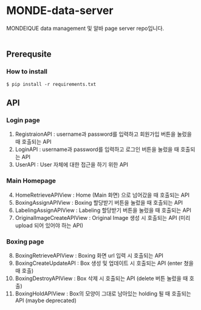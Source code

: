 # MONDE-data-server
MONDEIQUE data management 및 알바 page server repo입니다. 
<br></br>
## Prerequsite
### How to install 
```
$ pip install -r requirements.txt
```

## API
### Login page
1. RegistraionAPI : username과 password를 입력하고 회원가입 버튼을 눌렀을 때 호출되는 API
2. LoginAPI : username과 password를 입력하고 로그인 버튼을 눌렀을 때 호출되는 API
3. UserAPI : User 자체에 대한 접근을 하기 위한 API
### Main Homepage
4. HomeRetrieveAPIView : Home (Main 화면) 으로 넘어갔을 때 호출되는 API
5. BoxingAssignAPIView : Boxing 할당받기 버튼을 눌렀을 때 호출되는 API
6. LabelingAssignAPIView : Labeling 할당받기 버튼을 눌렀을 때 호출되는 API
7. OriginalImageCreateAPIView : Original Image 생성 시 호출되는 API (미리 upload 되어 있어야 하는 API)
### Boxing page
8. BoxingRetrieveAPIView : Boxing 화면 url 입력 시 호출되는 API
9. BoxingCreateUpdateAPI : Box 생성 및 업데이트 시 호출되는 API (enter 쳤을 때 호출)
10. BoxingDestroyAPIView : Box 삭제 시 호출되는 API (delete 버튼 눌렀을 때 호출)
11. BoxingHoldAPIView : Box의 모양이 그대로 남아있는 holding 될 때 호출되는 API (maybe deprecated)
